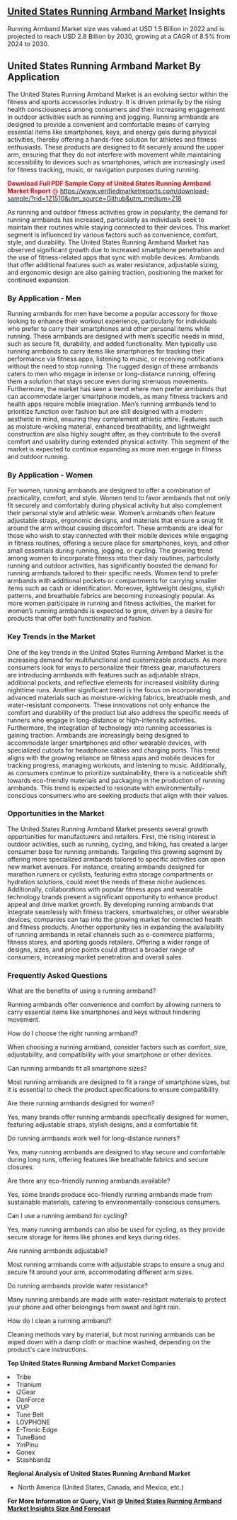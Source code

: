 <h2><a href="https://www.verifiedmarketreports.com/download-sample/?rid=121510&amp;utm_source=Github&amp;utm_medium=218" target="_blank">United States Running Armband Market</a> Insights</h2><p>Running Armband Market size was valued at USD 1.5 Billion in 2022 and is projected to reach USD 2.8 Billion by 2030, growing at a CAGR of 8.5% from 2024 to 2030.</p><p><div> <h2>United States Running Armband Market By Application</h2> The United States Running Armband Market is an evolving sector within the fitness and sports accessories industry. It is driven primarily by the rising health consciousness among consumers and their increasing engagement in outdoor activities such as running and jogging. Running armbands are designed to provide a convenient and comfortable means of carrying essential items like smartphones, keys, and energy gels during physical activities, thereby offering a hands-free solution for athletes and fitness enthusiasts. These products are designed to fit securely around the upper arm, ensuring that they do not interfere with movement while maintaining accessibility to devices such as smartphones, which are increasingly used for fitness tracking, music, or navigation purposes during running. <p><span class=""><span style="color: #ff0000;"><strong>Download Full PDF Sample Copy of United States Running Armband Market Report</strong> @ </span><a href="https://www.verifiedmarketreports.com/download-sample/?rid=121510&amp;utm_source=Github&amp;utm_medium=218" target="_blank">https://www.verifiedmarketreports.com/download-sample/?rid=121510&amp;utm_source=Github&amp;utm_medium=218</a></span></p> As running and outdoor fitness activities grow in popularity, the demand for running armbands has increased, particularly as individuals seek to maintain their routines while staying connected to their devices. This market segment is influenced by various factors such as convenience, comfort, style, and durability. The United States Running Armband Market has observed significant growth due to increased smartphone penetration and the use of fitness-related apps that sync with mobile devices. Armbands that offer additional features such as water resistance, adjustable sizing, and ergonomic design are also gaining traction, positioning the market for continued expansion. <h3>By Application - Men</h3> Running armbands for men have become a popular accessory for those looking to enhance their workout experience, particularly for individuals who prefer to carry their smartphones and other personal items while running. These armbands are designed with men’s specific needs in mind, such as secure fit, durability, and added functionality. Men typically use running armbands to carry items like smartphones for tracking their performance via fitness apps, listening to music, or receiving notifications without the need to stop running. The rugged design of these armbands caters to men who engage in intense or long-distance running, offering them a solution that stays secure even during strenuous movements. Furthermore, the market has seen a trend where men prefer armbands that can accommodate larger smartphone models, as many fitness trackers and health apps require mobile integration. Men’s running armbands tend to prioritize function over fashion but are still designed with a modern aesthetic in mind, ensuring they complement athletic attire. Features such as moisture-wicking material, enhanced breathability, and lightweight construction are also highly sought after, as they contribute to the overall comfort and usability during extended physical activity. This segment of the market is expected to continue expanding as more men engage in fitness and outdoor running. <h3>By Application - Women</h3> For women, running armbands are designed to offer a combination of practicality, comfort, and style. Women tend to favor armbands that not only fit securely and comfortably during physical activity but also complement their personal style and athletic wear. Women’s armbands often feature adjustable straps, ergonomic designs, and materials that ensure a snug fit around the arm without causing discomfort. These armbands are ideal for those who wish to stay connected with their mobile devices while engaging in fitness routines, offering a secure place for smartphones, keys, and other small essentials during running, jogging, or cycling. The growing trend among women to incorporate fitness into their daily routines, particularly running and outdoor activities, has significantly boosted the demand for running armbands tailored to their specific needs. Women tend to prefer armbands with additional pockets or compartments for carrying smaller items such as cash or identification. Moreover, lightweight designs, stylish patterns, and breathable fabrics are becoming increasingly popular. As more women participate in running and fitness activities, the market for women’s running armbands is expected to grow, driven by a desire for products that offer both functionality and fashion. <h3>Key Trends in the Market</h3> One of the key trends in the United States Running Armband Market is the increasing demand for multifunctional and customizable products. As more consumers look for ways to personalize their fitness gear, manufacturers are introducing armbands with features such as adjustable straps, additional pockets, and reflective elements for increased visibility during nighttime runs. Another significant trend is the focus on incorporating advanced materials such as moisture-wicking fabrics, breathable mesh, and water-resistant components. These innovations not only enhance the comfort and durability of the product but also address the specific needs of runners who engage in long-distance or high-intensity activities. Furthermore, the integration of technology into running accessories is gaining traction. Armbands are increasingly being designed to accommodate larger smartphones and other wearable devices, with specialized cutouts for headphone cables and charging ports. This trend aligns with the growing reliance on fitness apps and mobile devices for tracking progress, managing workouts, and listening to music. Additionally, as consumers continue to prioritize sustainability, there is a noticeable shift towards eco-friendly materials and packaging in the production of running armbands. This trend is expected to resonate with environmentally-conscious consumers who are seeking products that align with their values. <h3>Opportunities in the Market</h3> The United States Running Armband Market presents several growth opportunities for manufacturers and retailers. First, the rising interest in outdoor activities, such as running, cycling, and hiking, has created a larger consumer base for running armbands. Targeting this growing segment by offering more specialized armbands tailored to specific activities can open new market avenues. For instance, creating armbands designed for marathon runners or cyclists, featuring extra storage compartments or hydration solutions, could meet the needs of these niche audiences. Additionally, collaborations with popular fitness apps and wearable technology brands present a significant opportunity to enhance product appeal and drive market growth. By developing running armbands that integrate seamlessly with fitness trackers, smartwatches, or other wearable devices, companies can tap into the growing market for connected health and fitness products. Another opportunity lies in expanding the availability of running armbands in retail channels such as e-commerce platforms, fitness stores, and sporting goods retailers. Offering a wider range of designs, sizes, and price points could attract a broader range of consumers, increasing market penetration and overall sales. <h3>Frequently Asked Questions</h3> <p>What are the benefits of using a running armband?</p> <p>Running armbands offer convenience and comfort by allowing runners to carry essential items like smartphones and keys without hindering movement.</p> <p>How do I choose the right running armband?</p> <p>When choosing a running armband, consider factors such as comfort, size, adjustability, and compatibility with your smartphone or other devices.</p> <p>Can running armbands fit all smartphone sizes?</p> <p>Most running armbands are designed to fit a range of smartphone sizes, but it is essential to check the product specifications to ensure compatibility.</p> <p>Are there running armbands designed for women?</p> <p>Yes, many brands offer running armbands specifically designed for women, featuring adjustable straps, stylish designs, and a comfortable fit.</p> <p>Do running armbands work well for long-distance runners?</p> <p>Yes, many running armbands are designed to stay secure and comfortable during long runs, offering features like breathable fabrics and secure closures.</p> <p>Are there any eco-friendly running armbands available?</p> <p>Yes, some brands produce eco-friendly running armbands made from sustainable materials, catering to environmentally-conscious consumers.</p> <p>Can I use a running armband for cycling?</p> <p>Yes, many running armbands can also be used for cycling, as they provide secure storage for items like phones and keys during rides.</p> <p>Are running armbands adjustable?</p> <p>Most running armbands come with adjustable straps to ensure a snug and secure fit around your arm, accommodating different arm sizes.</p> <p>Do running armbands provide water resistance?</p> <p>Many running armbands are made with water-resistant materials to protect your phone and other belongings from sweat and light rain.</p> <p>How do I clean a running armband?</p> <p>Cleaning methods vary by material, but most running armbands can be wiped down with a damp cloth or machine washed, depending on the product's care instructions.</p> </div></p><p><strong>Top United States Running Armband Market Companies</strong></p><div data-test-id=""><p><li>Tribe</li><li> Trianium</li><li> i2Gear</li><li> DanForce</li><li> VUP</li><li> Tune Belt</li><li> LOVPHONE</li><li> E-Tronic Edge</li><li> TuneBand</li><li> YinPinu</li><li> Gonex</li><li> Stashbandz</li></p><div><strong>Regional Analysis of&nbsp;United States Running Armband Market</strong></div><ul><li dir="ltr"><p dir="ltr">North America&nbsp;(United States, Canada, and Mexico, etc.)</p></li></ul><p><strong>For More Information or Query, Visit @&nbsp;</strong><strong><a href="https://www.verifiedmarketreports.com/product/global-running-armband-market-2019-by-manufacturers-regions-type-and-application-forecast-to-2024/?utm_source=Github&amp;utm_medium=218" target="_blank">United States Running Armband Market Insights Size And Forecast</a></strong></p></div>
